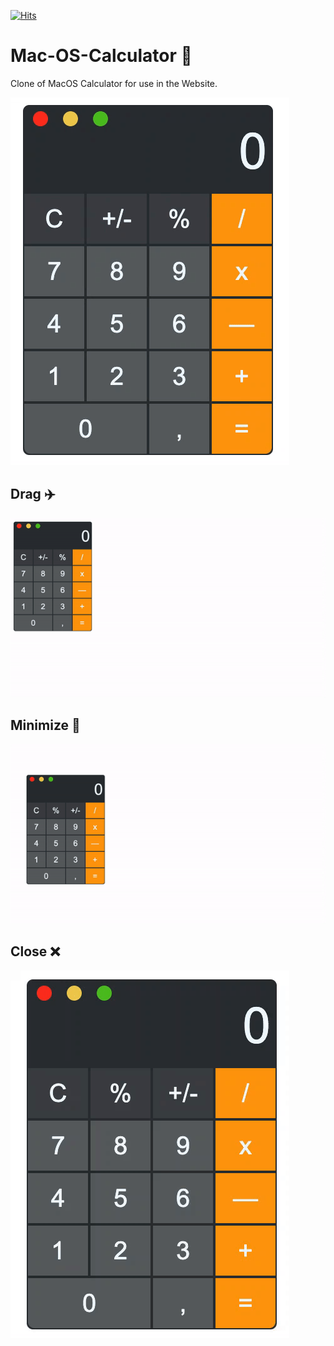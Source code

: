 [![Hits](https://hits.seeyoufarm.com/api/count/incr/badge.svg?url=https%3A%2F%2Fgithub.com%2FAlperengozum%2FMac-OS-Calculator&count_bg=%2379C83D&title_bg=%23555555&icon=&icon_color=%23E7E7E7&title=hits&edge_flat=false)](https://hits.seeyoufarm.com)
# Mac-OS-Calculator 🧮
Clone of MacOS Calculator for use in the Website.


![Calculator](calculator.gif)
## Drag  :airplane:

![Calculator_draggable](draggable.gif)

## Minimize :truck:

![Calculator_minimize](minimize.gif)

## Close :x:

![Calculator_close](close.gif)

